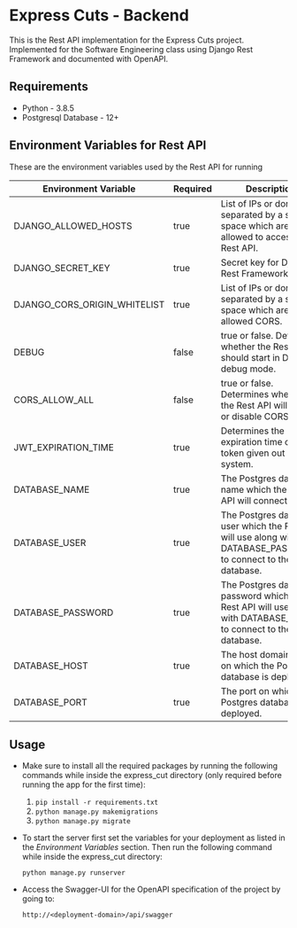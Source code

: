 # Express Cuts - Backend

This is the Rest API implementation for the Express Cuts project. Implemented for the Software Engineering class using Django Rest Framework and documented with OpenAPI.

## Requirements

- Python - 3.8.5
- Postgresql Database - 12+

## Environment Variables for Rest API

These are the environment variables used by the Rest API for running

| Environment Variable | Required | Description |
| ------------- | ------------- | ------------- |
| DJANGO_ALLOWED_HOSTS | true | List of IPs or domains separated by a single space which are allowed to access the Rest API. |
| DJANGO_SECRET_KEY | true | Secret key for Django Rest Framework. |
| DJANGO_CORS_ORIGIN_WHITELIST | true | List of IPs or domains separated by a single space which are allowed CORS. |
| DEBUG | false | true or false. Determins whether the Rest API should start in Django debug mode. |
| CORS_ALLOW_ALL | false | true or false. Determines whether the Rest API will enable or disable CORS. |
| JWT_EXPIRATION_TIME | true | Determines the expiration time of every token given out by the system. |
| DATABASE_NAME | true | The Postgres database name which the Rest API will connect to. |
| DATABASE_USER | true | The Postgres database user which the Rest API will use along with DATABASE_PASSWORD to connect to the database. |
| DATABASE_PASSWORD | true | The Postgres database password which the Rest API will use along with DATABASE_USER to connect to the database. |
| DATABASE_HOST | true | The host domain or ip on which the Postgres database is deployed. |
| DATABASE_PORT | true | The port on which the Postgres database is deployed. |

## Usage

- Make sure to install all the required packages by running the following
  commands while inside the express_cut directory (only required before
  running the app for the first time):

  1. `pip install -r requirements.txt`
  2. `python manage.py makemigrations`
  3. `python manage.py migrate`

* To start the server first set the variables for your deployment as listed in the *Environment Variables* section. Then run the following command while inside the express_cut directory:

    `python manage.py runserver`

* Access the Swagger-UI for the OpenAPI specification of the project by going to:

  `http://<deployment-domain>/api/swagger`
